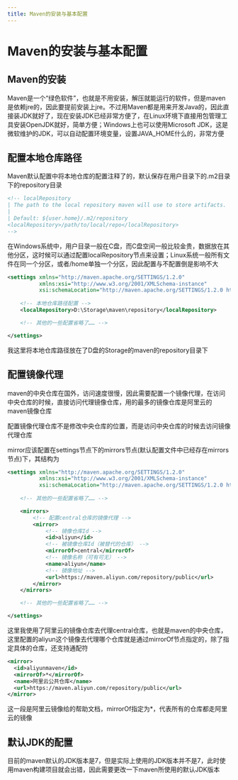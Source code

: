 ```yaml
---
title: Maven的安装与基本配置
---
```

# Maven的安装与基本配置

## Maven的安装

Maven是一个“绿色软件”，也就是不用安装，解压就能运行的软件，但是maven是依赖jre的，因此要提前安装上jre。不过用Maven都是用来开发Java的，因此直接装JDK就好了，现在安装JDK已经非常方便了，在Linux环境下直接用包管理工具安装OpenJDK就好，简单方便；Windows上也可以使用Microsoft JDK，这是微软维护的JDK，可以自动配置环境变量，设置JAVA_HOME什么的，非常方便



## 配置本地仓库路径

Maven默认配置中将本地仓库的配置注释了的，默认保存在用户目录下的.m2目录下的repository目录
```xml
<!-- localRepository
| The path to the local repository maven will use to store artifacts.
|
| Default: ${user.home}/.m2/repository
<localRepository>/path/to/local/repo</localRepository>
-->
```
在Windows系统中，用户目录一般在C盘，而C盘空间一般比较金贵，数据放在其他分区，这时候可以通过配置localRepository节点来设置；Linux系统一般所有文件在同一个分区，或者/home单独一个分区，因此配置与不配置倒是影响不大
```xml
<settings xmlns="http://maven.apache.org/SETTINGS/1.2.0"
          xmlns:xsi="http://www.w3.org/2001/XMLSchema-instance"
          xsi:schemaLocation="http://maven.apache.org/SETTINGS/1.2.0 https://maven.apache.org/xsd/settings-1.2.0.xsd">
    
    <!-- 本地仓库路径配置 -->
    <localRepository>D:\Storage\maven\repository</localRepository>

    <!-- 其他的一些配置省略了…… -->

</settings>
```
我这里将本地仓库路径放在了D盘的Storage的maven的repository目录下

## 配置镜像代理

maven的中央仓库在国外，访问速度很慢，因此需要配置一个镜像代理，在访问中央仓库的时候，直接访问代理镜像仓库，用的最多的镜像仓库是阿里云的maven镜像仓库

配置镜像代理仓库不是修改中央仓库的位置，而是访问中央仓库的时候去访问镜像代理仓库

mirror应该配置在settings节点下的mirrors节点(默认配置文件中已经存在mirrors节点)下，其结构为
```xml
<settings xmlns="http://maven.apache.org/SETTINGS/1.2.0"
          xmlns:xsi="http://www.w3.org/2001/XMLSchema-instance"
          xsi:schemaLocation="http://maven.apache.org/SETTINGS/1.2.0 https://maven.apache.org/xsd/settings-1.2.0.xsd">
    
    <!-- 其他的一些配置省略了…… -->

    <mirrors>
        <!-- 配置central仓库的镜像代理 -->
        <mirror>
            <!-- 镜像仓库Id -->
            <id>aliyun</id>
            <!-- 被镜像仓库Id（被替代的仓库） -->
            <mirrorOf>central</mirrorOf>
            <!-- 镜像名称（可有可无） -->
            <name>aliyun</name>
            <!-- 镜像地址 -->
            <url>https://maven.aliyun.com/repository/public</url>
        </mirror>
    </mirrors>

    <!-- 其他的一些配置省略了…… -->

</settings>
```
这里我使用了阿里云的镜像仓库去代理central仓库，也就是maven的中央仓库，这里配置的aliyun这个镜像去代理哪个仓库就是通过mirrorOf节点指定的，除了指定具体的仓库，还支持通配符
```xml
<mirror>
  <id>aliyunmaven</id>
  <mirrorOf>*</mirrorOf>
  <name>阿里云公共仓库</name>
  <url>https://maven.aliyun.com/repository/public</url>
</mirror>
```
这一段是阿里云镜像给的帮助文档，mirrorOf指定为*，代表所有的仓库都走阿里云的镜像

## 默认JDK的配置

目前的maven默认的JDK版本是7，但是实际上使用的JDK版本并不是7，此时使用maven构建项目就会出错，因此需要更改一下maven所使用的默认JDK版本

